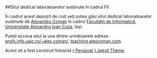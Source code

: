##Situl dedicat laboratoarelor susținute în cadrul FII

În cadrul acest depozit de cod veți putea găsi situl dedicat laboratoarelor susținute de [Alexandru Coman](https://alexcoman.com) în cadrul [Facultății de Informatică](https://www.info.uaic.ro/bin/Main/), [Universitate Alexandru Ioan Cuza](https://www.uaic.ro/), Iași.

Puteți accesa situl la una dintre următoarele adrese: [profs.info.uaic.ro/~alex.coman/](http://profs.info.uaic.ro/~alex.coman/), [teaching.alexcoman.com](https://teaching.alexcoman.com/).

Acest sit a fost construit folosind [{ Personal } Jekyll Theme](https://github.com/PanosSakkos/personal-jekyll-theme). 
